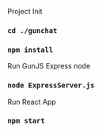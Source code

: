 Project Init

### `cd ./gunchat`
### `npm install`

Run GunJS Express node
### `node ExpressServer.js`

Run React App
### `npm start`